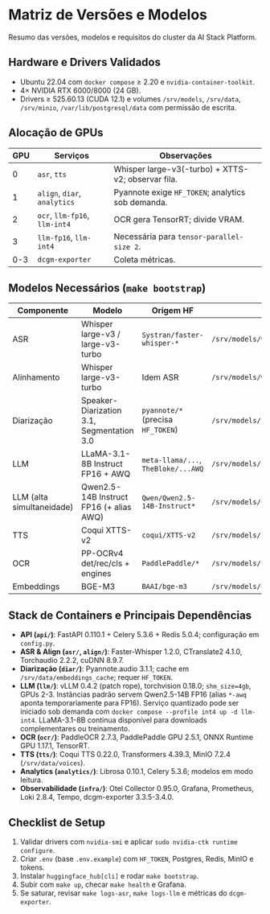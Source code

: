 # Matriz de Versões e Modelos

Resumo das versões, modelos e requisitos do cluster da AI Stack Platform.

## Hardware e Drivers Validados
- Ubuntu 22.04 com `docker compose` ≥ 2.20 e `nvidia-container-toolkit`.
- 4× NVIDIA RTX 6000/8000 (24 GB).
- Drivers ≥ 525.60.13 (CUDA 12.1) e volumes `/srv/models`, `/srv/data`, `/srv/minio`, `/var/lib/postgresql/data` com permissão de escrita.

## Alocação de GPUs
| GPU | Serviços | Observações |
| --- | --- | --- |
| 0 | `asr`, `tts` | Whisper large-v3(-turbo) + XTTS-v2; observar fila. |
| 1 | `align`, `diar`, `analytics` | Pyannote exige `HF_TOKEN`; analytics sob demanda. |
| 2 | `ocr`, `llm-fp16`, `llm-int4` | OCR gera TensorRT; divide VRAM. |
| 3 | `llm-fp16`, `llm-int4` | Necessária para `tensor-parallel-size 2`. |
| 0-3 | `dcgm-exporter` | Coleta métricas. |

## Modelos Necessários (`make bootstrap`)
| Componente | Modelo | Origem HF | Destino |
| --- | --- | --- | --- |
| ASR | Whisper large-v3 / large-v3-turbo | `Systran/faster-whisper-*` | `/srv/models/whisper/*` |
| Alinhamento | Whisper large-v3-turbo | Idem ASR | `/srv/models/whisper/large-v3-turbo` |
| Diarização | Speaker-Diarization 3.1, Segmentation 3.0 | `pyannote/*` (precisa `HF_TOKEN`) | `/srv/models/pyannote/*` |
| LLM | LLaMA-3.1-8B Instruct FP16 + AWQ | `meta-llama/...`, `TheBloke/...AWQ` | `/srv/models/llama/{fp16,int4-awq}` |
| LLM (alta simultaneidade) | Qwen2.5-14B Instruct FP16 (+ alias AWQ) | `Qwen/Qwen2.5-14B-Instruct*` | `/srv/models/qwen2_5/{fp16,int4-awq}` |
| TTS | Coqui XTTS-v2 | `coqui/XTTS-v2` | `/srv/models/xtts` |
| OCR | PP-OCRv4 det/rec/cls + engines | `PaddlePaddle/*` | `/srv/models/paddleocr/{det,rec,cls,engines}` |
| Embeddings | BGE-M3 | `BAAI/bge-m3` | `/srv/models/embeddings/bge-m3` |

## Stack de Containers e Principais Dependências
- **API (`api/`)**: FastAPI 0.110.1 + Celery 5.3.6 + Redis 5.0.4; configuração em `config.py`.
- **ASR & Align (`asr/`, `align/`)**: Faster-Whisper 1.2.0, CTranslate2 4.1.0, Torchaudio 2.2.2, cuDNN 8.9.7.
- **Diarização (`diar/`)**: Pyannote.audio 3.1.1; cache em `/srv/data/embeddings_cache`; requer `HF_TOKEN`.
- **LLM (`llm/`)**: vLLM 0.4.2 (patch rope), torchvision 0.18.0; `shm_size=4gb`, GPUs 2-3. Instâncias padrão servem Qwen2.5-14B FP16 (alias `*-awq` aponta temporariamente para FP16). Serviço quantizado pode ser iniciado sob demanda com `docker compose --profile int4 up -d llm-int4`. LLaMA-3.1-8B continua disponível para downloads complementares ou treinamento.
- **OCR (`ocr/`)**: PaddleOCR 2.7.3, PaddlePaddle GPU 2.5.1, ONNX Runtime GPU 1.17.1, TensorRT.
- **TTS (`tts/`)**: Coqui TTS 0.22.0, Transformers 4.39.3, MinIO 7.2.4 (`/srv/data/voices`).
- **Analytics (`analytics/`)**: Librosa 0.10.1, Celery 5.3.6; modelos em modo leitura.
- **Observabilidade (`infra/`)**: Otel Collector 0.95.0, Grafana, Prometheus, Loki 2.8.4, Tempo, dcgm-exporter 3.3.5-3.4.0.

## Checklist de Setup
1. Validar drivers com `nvidia-smi` e aplicar `sudo nvidia-ctk runtime configure`.
2. Criar `.env` (base `.env.example`) com `HF_TOKEN`, Postgres, Redis, MinIO e tokens.
3. Instalar `huggingface_hub[cli]` e rodar `make bootstrap`.
4. Subir com `make up`, checar `make health` e Grafana.
5. Se saturar, revisar `make logs-asr`, `make logs-llm` e métricas do `dcgm-exporter`.
